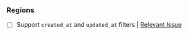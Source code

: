 ### Regions

- [ ] Support `created_at` and `updated_at` filters | [Relevant Issue](https://github.com/callmekatootie/medusajs-graphql/issues/1)
